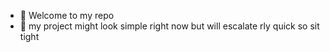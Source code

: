 - 👋 Welcome to my repo
- 👀 my project might look simple right now but will escalate rly quick so sit tight 



<!---
lnhl-fr/lnhl-fr is a ✨ special ✨ repository because its `README.md` (this file) appears on your GitHub profile.
You can click the Preview link to take a look at your changes.
--->
